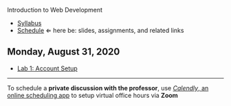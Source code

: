 Introduction to Web Development

- [Syllabus](syllabus.md)
- [Schedule](schedule.md)   &lArr; here be: slides, assignments, and related links

## Monday, August 31, 2020

- [Lab 1: Account Setup](lab01-account-setup/instructions.md)




<hr>


To schedule a **private discussion with the professor**, use [*Calendly*, an online scheduling app](https://calendly.com/rkostin) to setup virtual office hours via **Zoom**
